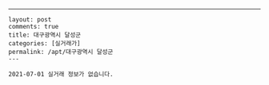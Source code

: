 ---
    layout: post
    comments: true
    title: 대구광역시 달성군
    categories: [실거래가]
    permalink: /apt/대구광역시 달성군
    ---

    2021-07-01 실거래 정보가 없습니다.

    